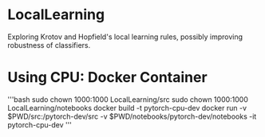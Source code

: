 # LocalLearning
Exploring Krotov and Hopfield's local learning rules, possibly improving robustness of classifiers.
# Using CPU: Docker Container
'''bash
sudo chown 1000:1000 LocalLearning/src
sudo chown 1000:1000 LocalLearning/notebooks
docker build -t pytorch-cpu-dev
docker run -v $PWD/src:/pytorch-dev/src -v $PWD/notebooks/pytorch-dev/notebooks -it pytorch-cpu-dev
'''
